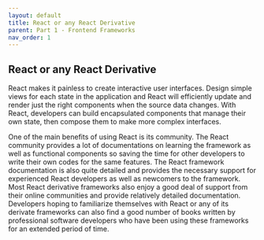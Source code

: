 ```yaml
---
layout: default
title: React or any React Derivative
parent: Part 1 - Frontend Frameworks
nav_order: 1
---
```


## React or any React Derivative

React makes it painless to create interactive user interfaces. Design simple views for each state in the application and React will efficiently update and render just the right components when the source data changes. With React, developers can build encapsulated components that manage their own state, then compose them to make more complex interfaces.  

One of the main benefits of using React is its community. The React community provides a lot of documentations on learning the framework as well as functional components so saving the time for other developers to write their own codes for the same features. The React framework documentation is also quite detailed and provides the necessary support for experienced React developers as well as newcomers to the framework. Most React derivative frameworks also enjoy a good deal of support from their online communities and provide relatively detailed documentation. Developers hoping to familiarize themselves with React or any of its derivate frameworks can also find a good number of books written by professional software developers who have been using these frameworks for an extended period of time.  
